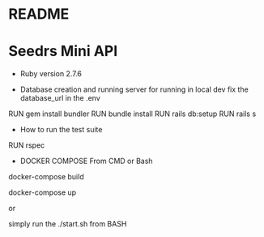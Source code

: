 # README

# Seedrs Mini API


* Ruby version
2.7.6


* Database creation and running server
for running in local dev
fix the database_url in the .env


RUN gem install bundler
RUN bundle install
RUN rails db:setup
RUN rails s

* How to run the test suite

RUN rspec

* DOCKER COMPOSE
From CMD or Bash

docker-compose build

docker-compose up

or

simply run the ./start.sh from BASH

